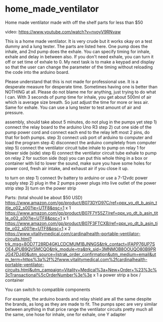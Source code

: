 # home_made_ventilator
Home made ventilator made with off the shelf parts for less than $50

video: https://www.youtube.com/watch?v=nvoyV9RNvaw

This is a home made ventilator.  It is very crude but it works okay on a test dummy and a lung tester.  The parts are listed here.  One pump does the inhale, and 2nd pump does the exhale.  You can specify timing for inhale, exhale and delay in between also.  If you don't need exhale, you can turn it off or set time of exhale to 0.   My next task is to make a keypad and display so that the user can change the parameter of the timing without reloading the code into the arduino board.

Please understand that this is not made for professional use.  It is a desperate measure for desperate time.  Sometimes having one is better than NOTHING at all.  Please do not blame me for anything, just trying to do what I can.  With 3 seconds of pump time for inhale, you get about 500ml of air which is average size breath.  So just adjust the time for more or less air.  Same for exhale.  You can use a lung tester to test amount of air and pressure.

assembly, should take about 5 minutes, do not plug in the pumps yet
step 1) connect the relay board to the arduino Uno R3
step 2) cut one side of the pump power cord and connect each end to the relay left most 2 pins, do that for both pumps.
step 3) connect usb port of arduino to computer and load the program
step 4) disconnect the arduino completely from computer
step 5) connect the ventilator circuit tube inhale to pump on relay 1 for blower side (side)
step 6) connect the ventilator circuit tube exhale to pump on relay 2 for suction side (top)
you can put this whole thing in a box or container with lid to lower the sound, make sure you have some holes for power cord, fresh air intake, and exhaust air if you close it up.

to turn on
step 1) connect 9v battery to arduino or use a 7-12vdc power supply
step 2) plug in the 2 pumps power plugs into live outlet of the power strip
step 3) turn on the power strip

Parts:  (total should be about $50 USD)
https://www.amazon.com/gp/product/B073DYD97C/ref=ppx_yo_dt_b_asin_title_o02_s00?ie=UTF8&psc=1  x 1
https://www.amazon.com/gp/product/B07F7Y55Z7/ref=ppx_yo_dt_b_asin_title_o02_s00?ie=UTF8&psc=1  x  1 
https://www.amazon.com/gp/product/B07F3FTCXB/ref=ppx_yo_dt_b_asin_title_o02_s00?ie=UTF8&psc=1  x 2
https://www.vitalitymedical.com/cardinalhealth-portable-ventilator-circuits.html?trk_msg=8OD7T28RD4GKLCDCMUM1BJNNGS&trk_contact=IFAPP76UP7SOE4JPUB9QVSMCQO&trk_module=tra&trk_sid=3MNMOB8OOUQO80B9PRJG47DJ40&utm_source=listrak_order_confirmation&utm_medium=email&utm_term=https%3a%2f%2fwww.vitalitymedical.com%2fcardinalhealth-portable-ventilator-circuits.html&utm_campaign=Vitality+Medical%3a+New+Order+%23%3c%3cTransactional%5cOrderNumber%3e%3e x 1 
a power strip
a box / container

You can switch to compatible components

For example, the arduino boards and relay shield are all the same despite the brands, as long as they are made to fit.
The pumps spec are very similar between anything in that price range
the ventilator circuits pretty much all the same, one hose for inhale, one for exhale, one Y adapter

